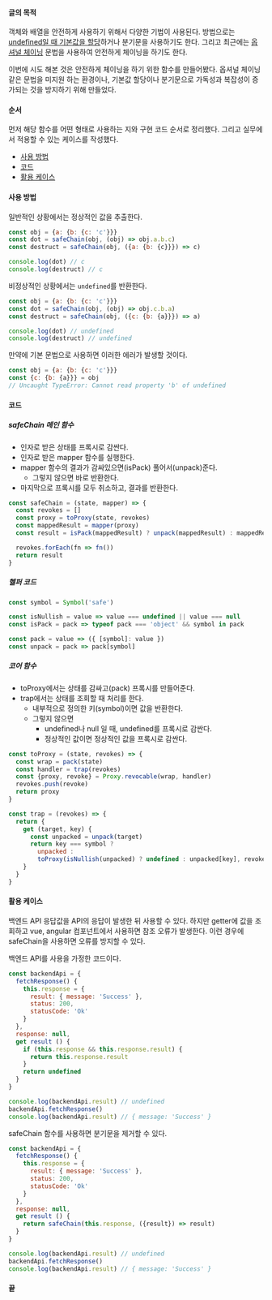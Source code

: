 #### 글의 목적
객체와 배열을 안전하게 사용하기 위해서 다양한 기법이 사용된다. 방법으로는 [undefined일 때 기본값을 할당](https://chodragon9.github.io/blog/es6/#default-value)하거나 분기문을 사용하기도 한다. 그리고 최근에는 [옵셔널 체이닝](https://developer.mozilla.org/en-US/docs/Web/JavaScript/Reference/Operators/Optional_chaining) 문법을 사용하여 안전하게 체이닝을 하기도 한다.

이번에 시도 해본 것은 안전하게 체이닝을 하기 위한 함수를 만들어봤다. 옵셔널 체이닝같은 문법을 미지원 하는 환경이나, 기본값 할당이나 분기문으로 가독성과 복잡성이 증가되는 것을 방지하기 위해 만들었다.

#### 순서
먼저 해당 함수를 어떤 형태로 사용하는 지와 구현 코드 순서로 정리했다. 그리고 실무에서 적용할 수 있는 케이스를 작성했다.

- [사용 방법](#사용-방법)
- [코드](#코드)
- [활용 케이스](#활용-케이스)

#### 사용 방법
일반적인 상황에서는 정상적인 값을 추출한다.
```js
const obj = {a: {b: {c: 'c'}}}
const dot = safeChain(obj, (obj) => obj.a.b.c)
const destruct = safeChain(obj, ({a: {b: {c}}}) => c)

console.log(dot) // c
console.log(destruct) // c
```

비정상적인 상황에서는 `undefined`를 반환한다.
```js
const obj = {a: {b: {c: 'c'}}}
const dot = safeChain(obj, (obj) => obj.c.b.a)
const destruct = safeChain(obj, ({c: {b: {a}}}) => a)

console.log(dot) // undefined
console.log(destruct) // undefined
```

만약에 기본 문법으로 사용하면 이러한 에러가 발생할 것이다.
```js
const obj = {a: {b: {c: 'c'}}}
const {c: {b: {a}}} = obj
// Uncaught TypeError: Cannot read property 'b' of undefined
```

#### 코드
##### safeChain 메인 함수
- 인자로 받은 상태를 프록시로 감싼다.
- 인자로 받은 mapper 함수를 실행한다.
- mapper 함수의 결과가 감싸있으면(isPack) 풀어서(unpack)준다.
  - 그렇지 않으면 바로 반환한다.
- 마지막으로 프록시를 모두 취소하고, 결과를 반환한다.

```js
const safeChain = (state, mapper) => {
  const revokes = []
  const proxy = toProxy(state, revokes)
  const mappedResult = mapper(proxy)
  const result = isPack(mappedResult) ? unpack(mappedResult) : mappedResult

  revokes.forEach(fn => fn())
  return result
}
```

##### 헬퍼 코드
```js
const symbol = Symbol('safe')

const isNullish = value => value === undefined || value === null
const isPack = pack => typeof pack === 'object' && symbol in pack

const pack = value => ({ [symbol]: value })
const unpack = pack => pack[symbol]
```

##### 코어 함수
- toProxy에서는 상태를 감싸고(pack) 프록시를 만들어준다.
- trap에서는 상태를 조회할 때 처리를 한다.
  - 내부적으로 정의한 키(symbol)이면 값을 반환한다.
  - 그렇지 않으면
    - undefined나 null 일 때, undefined를 프록시로 감싼다.
    - 정상적인 값이면 정상적인 값을 프록시로 감싼다.

```js
const toProxy = (state, revokes) => {
  const wrap = pack(state)
  const handler = trap(revokes)
  const {proxy, revoke} = Proxy.revocable(wrap, handler)
  revokes.push(revoke)
  return proxy
}

const trap = (revokes) => {
  return {
    get (target, key) {
      const unpacked = unpack(target)
      return key === symbol ?
        unpacked :
        toProxy(isNullish(unpacked) ? undefined : unpacked[key], revokes)
    }
  }
}
```

#### 활용 케이스
백엔드 API 응답값을 API의 응답이 발생한 뒤 사용할 수 있다. 하지만 getter에 값을 조회하고 vue, angular 컴포넌트에서 사용하면 참조 오류가 발생한다. 이런 경우에 safeChain을 사용하면 오류를 방지할 수 있다.

백엔드 API를 사용을 가정한 코드이다.

```js
const backendApi = {
  fetchResponse() {
    this.response = {
      result: { message: 'Success' },
      status: 200,
      statusCode: 'Ok'
    }
  },
  response: null,
  get result () {
    if (this.response && this.response.result) {
      return this.response.result
    }
    return undefined
  }
}

console.log(backendApi.result) // undefined
backendApi.fetchResponse()
console.log(backendApi.result) // { message: 'Success' }
```

safeChain 함수를 사용하면 분기문을 제거할 수 있다.
```js
const backendApi = {
  fetchResponse() {
    this.response = {
      result: { message: 'Success' },
      status: 200,
      statusCode: 'Ok'
    }
  },
  response: null,
  get result () {
    return safeChain(this.response, ({result}) => result)
  }
}

console.log(backendApi.result) // undefined
backendApi.fetchResponse()
console.log(backendApi.result) // { message: 'Success' }
```

#### 끝